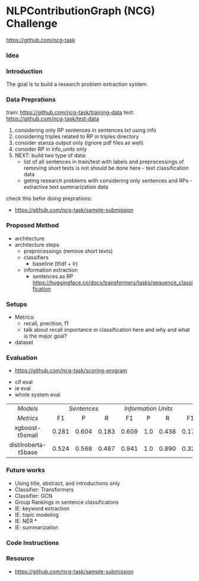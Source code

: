 # NLPContributionGraph (NCG) Challenge
https://github.com/ncg-task

### Idea

### Introduction
The goal is to build a research problem extraction system.

### Data Preprations
train: https://github.com/ncg-task/training-data
test: https://github.com/ncg-task/test-data

1. considering only RP sentences in sentences.txt using info
2. considering triples related to RP in triples directory
3. consider stanza output only (ignore pdf files as well)
4. consider RP in info_units only
5. NEXT: build two type of data:
    - list of all sentences in train/test with labels and preprocessings of removing short texts is not should be done here - text classification data
    - geting research problems with considering only sentences and RPs - extractive text summarization data 

check this befor doing preprations: 
* https://github.com/ncg-task/sample-submission


### Proposed Method
- architecture
- architecture steps
    - preprocessings (remove short texts)
    - classifiers
        - baseline (tfidf + lr)
    - information extraction
        - sentences as RP
https://huggingface.co/docs/transformers/tasks/sequence_classification

### Setups

- Metrics:
    - recall, precition, f1
    - talk about recall importance in classification here and why and what is the major goal?
- dataset


### Evaluation

* https://github.com/ncg-task/scoring-program

- clf eval
- ie eval
- whole system eval



<table style='text-align:center;'>
  <tr>
    <td> <i>Models</i> </td>
    <td colspan="3"><i>Sentences</i></td>
    <td colspan="3"><i>Information Units</i></td>
    <td colspan="3"><i>Triples</i></td>
    <td colspan="1"><i>Average</i></td>
  </tr>
  <tr>
    <td><i> Metrics </i></td>
    <td colspan="1">F1</td>
    <td colspan="1">P</td>
    <td colspan="1">R</td>
    <td colspan="1">F1</td>
    <td colspan="1">P</td>
    <td colspan="1">R</td>
    <td colspan="1">F1</td>
    <td colspan="1">P</td>
    <td colspan="1">R</td>
    <td colspan="1">F1</td>
  </tr>
  <tr>
    <td>xgboost-t5small</td>
    <td colspan="1">0.281</td>
    <td colspan="1">0.604</td>
    <td colspan="1">0.183</td>
    <td colspan="1">0.609</td>
    <td colspan="1">1.0</td>
    <td colspan="1">0.438</td>
    <td colspan="1">0.173</td>
    <td colspan="1">0.385</td>
    <td colspan="1">0.112</td>
    <td colspan="1">0.355</td>
  </tr>
  <tr>
  <td>distilroberta-t5base</td>
    <td colspan="1">0.524</td>
    <td colspan="1">0.568</td>
    <td colspan="1">0.487</td>
    <td colspan="1">0.941</td>
    <td colspan="1">1.0</td>
    <td colspan="1">0.890</td>
    <td colspan="1">0.326</td>
    <td colspan="1">0.362</td>
    <td colspan="1">0.297</td>
    <td colspan="1">0.597</td>
  </tr>
</table>



### Future works
- Using title, abstract, and introductions only
- Classifier: Transformers 
- Classifier: GCN
- Group Rankings in sentence classificatons
- IE: keyword extraction 
- IE: topic modeling
- IE: NER *
- IE: summarization 

### Code Instructions


### Resource

* https://github.com/ncg-task/sample-submission
